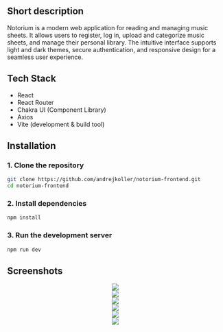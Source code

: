 ## Short description

Notorium is a modern web application for reading and managing music sheets. It allows users to register, log in, upload and categorize music sheets, and manage their personal library. The intuitive interface supports light and dark themes, secure authentication, and responsive design for a seamless user experience.

## Tech Stack

- React
- React Router
- Chakra UI (Component Library)
- Axios
- Vite (development & build tool)

## Installation

### 1. Clone the repository

```bash
git clone https://github.com/andrejkoller/notorium-frontend.git
cd notorium-frontend
```
### 2. Install dependencies

```bash
npm install
```
### 3. Run the development server

```bash
npm run dev
```
## Screenshots
<div align="center">
  <div>
    <img src="https://github.com/user-attachments/assets/75cf559a-3052-4c7b-979c-201ba7c4e13e">
  </div>
  <div>
    <img src="https://github.com/user-attachments/assets/bca478ac-13e0-43c0-b05d-41192815e844">
  </div>
  <div>
    <img src="https://github.com/user-attachments/assets/ee780ddb-a275-4063-b68d-dc728686f9a2">
  </div>
  <div>
    <img src="https://github.com/user-attachments/assets/0fb5e6b0-a877-4fbc-a2cc-bca49a38e2ce">
  </div>
  <div>
    <img src="https://github.com/user-attachments/assets/a126c0cd-a1fe-4077-a39b-e035b3e89b21">
  </div>
  <div>
    <img src="https://github.com/user-attachments/assets/bd45a1d8-6386-468d-962d-c84d00802014">
  </div>
</div>
